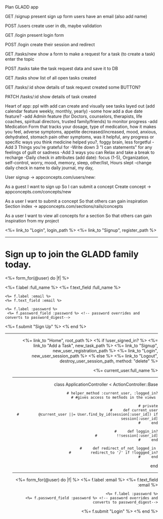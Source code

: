 Plan GLADD app


GET /signup
    present sign up form
    users have an email (also add name)
    

POST /users
    create user in db, maybe validation 

GET /login 
    present login form

POST /login 
    create their session and redirect 

GET /tasks/new
show a form to make a request for a task (to create a task)
enter the topic 

POST /tasks
take the task request data and save it to DB

GET /tasks
    show list of all open tasks created 

GET /tasks/:id 
    show details of task request created 
    some BUTTON?

PATCH /tasks/:id
    show details of task created

Heart of app: ppl with add can create and visually see tasks layed out (add calendar feature weekly, monthly, yearly)
-some how add a due date feature?
-add Admin feature (for Doctors, counselors, therapists, life coaches, spiritual directors, trusted family/friends) to monitor progress
-add Medication Form that tracks your dosage, type of medication, how it makes you feel, adverse symptoms, appetite decreased/increased, mood, anxious, dehydrated, stomach pain other symptoms, was it helpful, any progress or specific ways you think medicine helped you?, foggy brain, less forgetful
-Add 3 Things you're grateful for 
-Write down 3 "I can statements" for any feelings of guilt or sadness 
-Add 3 ways you can Relax and take a break to recharge 
-Daily check in attributes (add date): focus (1-5), Organization, self-control, worry, mood, memory, sleep, other/list, Hours slept 
-change daily check in name to daily journal, my day, 

User signup → appconcepts.com/users/new:

As a guest
I want to sign up
So I can submit a concept
Create concept → appconcepts.com/concepts/new

As a user
I want to submit a concept
So that others can gain inspiration
Section index → appconcepts.com/sections/rails/concepts

As a user
I want to view all concepts for a section
So that others can gain inspiration from my project


<p>
    <%= link_to "Login", login_path %>
    <%= link_to "Signup", register_path %>

</p>



-------
<h1> Sign up to join the GLADD family today.</h1>

<!-- <form action="/users" method ="POST">
<input type="submit" value ="Register" />
</form> 
or
<%= form_tag("/users") do %>
    <%= submit_tag %>
<% end %>

-->

<%= form_for(@user) do |f| %>

  <%= f.label :full_name %>
    <%= f.text_field :full_name %>

    <%= f.label :email %>
    <%= f.text_field :email %>

    <%= f.label :password %>
     <%= f.password_field :password %> <!-- password overrides and converts to password_digest-->

<%= f.submit "Sign Up" %>
<% end %>


------------------------

<nav>
    <ul>
    <div style="text-align: right;">
      <%= link_to "Home", root_path %></li>
        <% if !user_signed_in? %>
           <%= link_to "Add a Task", new_task_path %>
           <%= link_to "Signup", new_user_registration_path %> 
                  <!--new_user_registration_path= devise route = get request to signup form -->
            <%= link_to "Login", new_user_session_path %>
               <!--new_user_session_path= devise route = get request to login form -->
        <% else %>
            <%= link_to "Logout", destroy_user_session_path, method: "delete" %>
            <!--destroy_user_session_path= devise route = deletes request to sign out user 
            -don't forget to send method as well -->
            <p><%= current_user.full_name %></p>


 ----           

 class ApplicationController < ActionController::Base
    
    # helper_method :current_user, :logged_in?
    # #gives access to methods in the views 

    # private
    #     def current_user
    #         @current_user ||= User.find_by_id(session[:user_id]) if session[:user_id]
    #     end

    #     def loggin_in?
    #         !!session[:user_id]
    #     end

    #     def redirect_of_not_logged_in 
    #         redirect_to '/' if !loggged_in?
    #     end


end

-----

<%= form_for(@user) do |f| %>
    <%= f.label :email %>
    <%= f.text_field :email %>

    <%= f.label :password %>
     <%= f.password_field :password %> <!-- password overrides and converts to password_digest-->

<%= f.submit "Login" %>
<% end %>

